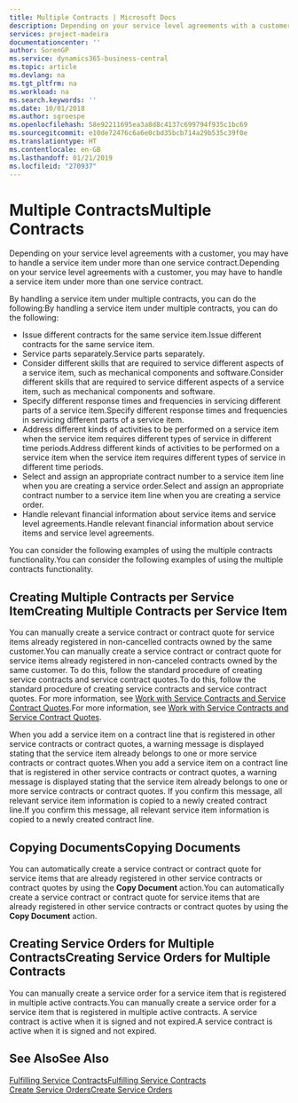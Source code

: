 ```yaml
---
title: Multiple Contracts | Microsoft Docs
description: Depending on your service level agreements with a customer, you may have to handle a service item under more than one service contract.
services: project-madeira
documentationcenter: ''
author: SorenGP
ms.service: dynamics365-business-central
ms.topic: article
ms.devlang: na
ms.tgt_pltfrm: na
ms.workload: na
ms.search.keywords: ''
ms.date: 10/01/2018
ms.author: sgroespe
ms.openlocfilehash: 58e92211695ea3a8d8c4137c699794f935c1bc69
ms.sourcegitcommit: e10de72476c6a6e0cbd35bcb714a29b535c39f0e
ms.translationtype: HT
ms.contentlocale: en-GB
ms.lasthandoff: 01/21/2019
ms.locfileid: "270937"
---
```

# <a name="multiple-contracts"></a><span data-ttu-id="bc82c-103">Multiple Contracts</span><span class="sxs-lookup"><span data-stu-id="bc82c-103">Multiple Contracts</span></span>
<span data-ttu-id="bc82c-104">Depending on your service level agreements with a customer, you may have to handle a service item under more than one service contract.</span><span class="sxs-lookup"><span data-stu-id="bc82c-104">Depending on your service level agreements with a customer, you may have to handle a service item under more than one service contract.</span></span>  
  
<span data-ttu-id="bc82c-105">By handling a service item under multiple contracts, you can do the following:</span><span class="sxs-lookup"><span data-stu-id="bc82c-105">By handling a service item under multiple contracts, you can do the following:</span></span>  
  
* <span data-ttu-id="bc82c-106">Issue different contracts for the same service item.</span><span class="sxs-lookup"><span data-stu-id="bc82c-106">Issue different contracts for the same service item.</span></span>  
* <span data-ttu-id="bc82c-107">Service parts separately.</span><span class="sxs-lookup"><span data-stu-id="bc82c-107">Service parts separately.</span></span>  
* <span data-ttu-id="bc82c-108">Consider different skills that are required to service different aspects of a service item, such as mechanical components and software.</span><span class="sxs-lookup"><span data-stu-id="bc82c-108">Consider different skills that are required to service different aspects of a service item, such as mechanical components and software.</span></span>  
* <span data-ttu-id="bc82c-109">Specify different response times and frequencies in servicing different parts of a service item.</span><span class="sxs-lookup"><span data-stu-id="bc82c-109">Specify different response times and frequencies in servicing different parts of a service item.</span></span>  
* <span data-ttu-id="bc82c-110">Address different kinds of activities to be performed on a service item when the service item requires different types of service in different time periods.</span><span class="sxs-lookup"><span data-stu-id="bc82c-110">Address different kinds of activities to be performed on a service item when the service item requires different types of service in different time periods.</span></span>  
* <span data-ttu-id="bc82c-111">Select and assign an appropriate contract number to a service item line when you are creating a service order.</span><span class="sxs-lookup"><span data-stu-id="bc82c-111">Select and assign an appropriate contract number to a service item line when you are creating a service order.</span></span>  
* <span data-ttu-id="bc82c-112">Handle relevant financial information about service items and service level agreements.</span><span class="sxs-lookup"><span data-stu-id="bc82c-112">Handle relevant financial information about service items and service level agreements.</span></span>  
  
<span data-ttu-id="bc82c-113">You can consider the following examples of using the multiple contracts functionality.</span><span class="sxs-lookup"><span data-stu-id="bc82c-113">You can consider the following examples of using the multiple contracts functionality.</span></span>  
  
## <a name="creating-multiple-contracts-per-service-item"></a><span data-ttu-id="bc82c-114">Creating Multiple Contracts per Service Item</span><span class="sxs-lookup"><span data-stu-id="bc82c-114">Creating Multiple Contracts per Service Item</span></span>  
<span data-ttu-id="bc82c-115">You can manually create a service contract or contract quote for service items already registered in non-cancelled contracts owned by the same customer.</span><span class="sxs-lookup"><span data-stu-id="bc82c-115">You can manually create a service contract or contract quote for service items already registered in non-canceled contracts owned by the same customer.</span></span> <span data-ttu-id="bc82c-116">To do this, follow the standard procedure of creating service contracts and service contract quotes.</span><span class="sxs-lookup"><span data-stu-id="bc82c-116">To do this, follow the standard procedure of creating service contracts and service contract quotes.</span></span> <span data-ttu-id="bc82c-117">For more information, see [Work with Service Contracts and Service Contract Quotes](service-how-to-create-service-contracts-and-service-contract-quotes.md).</span><span class="sxs-lookup"><span data-stu-id="bc82c-117">For more information, see [Work with Service Contracts and Service Contract Quotes](service-how-to-create-service-contracts-and-service-contract-quotes.md).</span></span>  
  
<span data-ttu-id="bc82c-118">When you add a service item on a contract line that is registered in other service contracts or contract quotes, a warning message is displayed stating that the service item already belongs to one or more service contracts or contract quotes.</span><span class="sxs-lookup"><span data-stu-id="bc82c-118">When you add a service item on a contract line that is registered in other service contracts or contract quotes, a warning message is displayed stating that the service item already belongs to one or more service contracts or contract quotes.</span></span> <span data-ttu-id="bc82c-119">If you confirm this message, all relevant service item information is copied to a newly created contract line.</span><span class="sxs-lookup"><span data-stu-id="bc82c-119">If you confirm this message, all relevant service item information is copied to a newly created contract line.</span></span>  
  
## <a name="copying-documents"></a><span data-ttu-id="bc82c-120">Copying Documents</span><span class="sxs-lookup"><span data-stu-id="bc82c-120">Copying Documents</span></span>  
<span data-ttu-id="bc82c-121">You can automatically create a service contract or contract quote for service items that are already registered in other service contracts or contract quotes by using the **Copy Document** action.</span><span class="sxs-lookup"><span data-stu-id="bc82c-121">You can automatically create a service contract or contract quote for service items that are already registered in other service contracts or contract quotes by using the **Copy Document** action.</span></span>  
  
## <a name="creating-service-orders-for-multiple-contracts"></a><span data-ttu-id="bc82c-122">Creating Service Orders for Multiple Contracts</span><span class="sxs-lookup"><span data-stu-id="bc82c-122">Creating Service Orders for Multiple Contracts</span></span>  
<span data-ttu-id="bc82c-123">You can manually create a service order for a service item that is registered in multiple active contracts.</span><span class="sxs-lookup"><span data-stu-id="bc82c-123">You can manually create a service order for a service item that is registered in multiple active contracts.</span></span> <span data-ttu-id="bc82c-124">A service contract is active when it is signed and not expired.</span><span class="sxs-lookup"><span data-stu-id="bc82c-124">A service contract is active when it is signed and not expired.</span></span>  
  
## <a name="see-also"></a><span data-ttu-id="bc82c-125">See Also</span><span class="sxs-lookup"><span data-stu-id="bc82c-125">See Also</span></span>  
[<span data-ttu-id="bc82c-126">Fulfilling Service Contracts</span><span class="sxs-lookup"><span data-stu-id="bc82c-126">Fulfilling Service Contracts</span></span>](service-fulfill-service-contracts.md)  
[<span data-ttu-id="bc82c-127">Create Service Orders</span><span class="sxs-lookup"><span data-stu-id="bc82c-127">Create Service Orders</span></span>](service-how-to-create-service-orders.md)  
